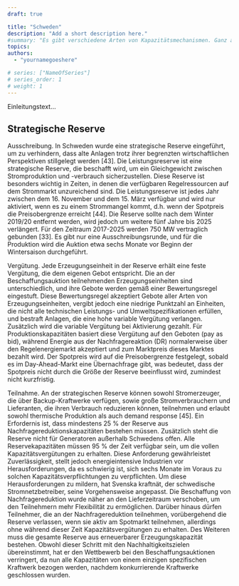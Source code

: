 ```yaml
---
draft: true

title: "Schweden"
description: "Add a short description here."
#summary: "Es gibt verschiedene Arten von Kapazitätsmechanismen. Ganz allgemein kann man zwischen Gezielten und Marktweiten unterschieden werden in denen jeweils der Preis oder das Volumen der Kapazität festgelegt wird und sich der andere Faktor am Markt bildet. Dieser Abschnitt beinhaltet eine Übersicht über mögliche Kapazitätsmechanismen."
topics: 
authors:
  - "yournamegoeshere"

# series: ["NameOfSeries"]
# series_order: 1
# weight: 1
---
```

Einleitungstext...

## Strategische Reserve
Ausschreibung. In Schweden wurde eine strategische Reserve eingeführt, um zu verhindern, dass alte Anlagen trotz ihrer begrenzten wirtschaftlichen Perspektiven stillgelegt werden [43]. Die Leistungsreserve ist eine strategische Reserve, die beschafft wird, um ein Gleichgewicht zwischen Stromproduktion und -verbrauch sicherzustellen. Diese Reserve ist besonders wichtig in Zeiten, in denen die verfügbaren Regelressourcen auf dem Strommarkt unzureichend sind. Die Leistungsreserve ist jedes Jahr zwischen dem 16. November und dem 15. März verfügbar und wird nur aktiviert, wenn es zu einem Strommangel kommt, d.h. wenn der Spotpreis die Preisobergrenze erreicht [44]. Die Reserve sollte nach dem Winter 2019/20 entfernt werden, wird jedoch um weitere fünf Jahre bis 2025 verlängert. Für den Zeitraum 2017-2025 werden 750 MW vertraglich gebunden  [33]. Es gibt nur eine Ausschreibungsrunde, und für die Produktion wird die Auktion etwa sechs Monate vor Beginn der Wintersaison durchgeführt.

Vergütung. Jede Erzeugungseinheit in der Reserve erhält eine feste Vergütung, die dem eigenen Gebot entspricht. Die an der Beschaffungsauktion teilnehmenden Erzeugungseinheiten sind unterschiedlich, und ihre Gebote werden gemäß einer Bewertungsregel eingestuft. Diese Bewertungsregel akzeptiert Gebote aller Arten von Erzeugungseinheiten, vergibt jedoch eine niedrige Punktzahl an Einheiten, die nicht alle technischen Leistungs- und Umweltspezifikationen erfüllen, und bestraft Anlagen, die eine hohe variable Vergütung verlangen. Zusätzlich wird die variable Vergütung bei Aktivierung gezahlt. Für Produktionskapazitäten basiert diese Vergütung auf den Geboten (pay as bid), während Energie aus der Nachfragereaktion (DR) normalerweise über den Regelenergiemarkt akzeptiert und zum Marktpreis dieses Marktes bezahlt wird. Der Spotpreis wird auf die Preisobergrenze festgelegt, sobald es im Day-Ahead-Markt eine Übernachfrage gibt, was bedeutet, dass der Spotpreis nicht durch die Größe der Reserve beeinflusst wird, zumindest nicht kurzfristig.

Teilnahme. An der strategischen Reserve können sowohl Stromerzeuger, die über Backup-Kraftwerke verfügen, sowie große Stromverbrauchern und Lieferanten, die ihren Verbrauch reduzieren können, teilnehmen und erlaubt sowohl thermische Produktion als auch demand response [45]. Ein Erfordernis ist, dass mindestens 25 % der Reserve aus Nachfragereduktionskapazitäten bestehen müssen. Zusätzlich steht die Reserve nicht für Generatoren außerhalb Schwedens offen. Alle Reservekapazitäten müssen 95 % der Zeit verfügbar sein, um die vollen Kapazitätsvergütungen zu erhalten. Diese Anforderung gewährleistet Zuverlässigkeit, stellt jedoch energieintensive Industrien vor Herausforderungen, da es schwierig ist, sich sechs Monate im Voraus zu solchen Kapazitätsverpflichtungen zu verpflichten. Um diese Herausforderungen zu mildern, hat Svenska kraftnät, der schwedische Stromnetzbetreiber, seine Vorgehensweise angepasst. Die Beschaffung von Nachfragereduktion wurde näher an den Lieferzeitraum verschoben, um den Teilnehmern mehr Flexibilität zu ermöglichen. Darüber hinaus dürfen Teilnehmer, die an der Nachfragereduktion teilnehmen, vorübergehend die Reserve verlassen, wenn sie aktiv am Spotmarkt teilnehmen, allerdings ohne während dieser Zeit Kapazitätsvergütungen zu erhalten. Des Weiteren muss die gesamte Reserve aus erneuerbarer Erzeugungskapazität bestehen. Obwohl dieser Schritt mit den Nachhaltigkeitszielen übereinstimmt, hat er den Wettbewerb bei den Beschaffungsauktionen verringert, da nun alle Kapazitäten von einem einzigen spezifischen Kraftwerk bezogen werden, nachdem konkurrierende Kraftwerke geschlossen wurden.

